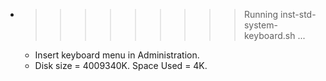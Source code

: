 * >>>>>>>>> Running inst-std-system-keyboard.sh ...
  * Insert keyboard menu in Administration.
  * Disk size = 4009340K. Space Used = 4K.
